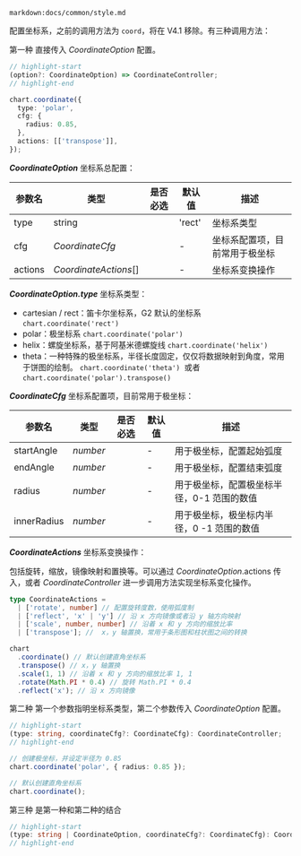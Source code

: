 <!--## chart.coordinate() 配置坐标系-->

`markdown:docs/common/style.md`

<div class='custom-api-docs'>

配置坐标系，之前的调用方法为 `coord`，将在 V4.1 移除。有三种调用方法：

第一种 直接传入 _CoordinateOption_ 配置。

```ts
// highlight-start
(option?: CoordinateOption) => CoordinateController;
// highlight-end

chart.coordinate({
  type: 'polar',
  cfg: {
    radius: 0.85,
  },
  actions: [['transpose']],
});
```

_**CoordinateOption**_ 坐标系总配置：

| 参数名  | 类型                  | 是否必选 | 默认值 | 描述                           |
| ------- | --------------------- | -------- | ------ | ------------------------------ |
| type    | string                |          | 'rect' | 坐标系类型                     |
| cfg     | _CoordinateCfg_       |          | -      | 坐标系配置项，目前常用于极坐标 |
| actions | _CoordinateActions_[] |          | -      | 坐标系变换操作                 |

_**CoordinateOption.type**_ 坐标系类型：

- cartesian / rect：笛卡尔坐标系，G2 默认的坐标系 `chart.coordinate('rect')`
- polar：极坐标系 `chart.coordinate('polar')`
- helix：螺旋坐标系，基于阿基米德螺旋线 `chart.coordinate('helix')`
- theta：一种特殊的极坐标系，半径长度固定，仅仅将数据映射到角度，常用于饼图的绘制。 `chart.coordinate('theta')`  或者 `chart.coordinate('polar').transpose()`

_**CoordinateCfg**_ 坐标系配置项，目前常用于极坐标：

| 参数名      | 类型     | 是否必选 | 默认值 | 描述                                       |
| ----------- | -------- | -------- | ------ | ------------------------------------------ |
| startAngle  | _number_ |          | -      | 用于极坐标，配置起始弧度                   |
| endAngle    | _number_ |          | -      | 用于极坐标，配置结束弧度                   |
| radius      | _number_ |          | -      | 用于极坐标，配置极坐标半径，0-1 范围的数值 |
| innerRadius | _number_ |          | -      | 用于极坐标，极坐标内半径，0 -1 范围的数值  |

_**CoordinateActions**_ 坐标系变换操作：

包括旋转，缩放，镜像映射和置换等。可以通过 _CoordinateOption_.actions 传入，或者 _CoordinateController_ 进一步调用方法实现坐标系变化操作。

```ts
type CoordinateActions =
  | ['rotate', number] // 配置旋转度数，使用弧度制
  | ['reflect', 'x' | 'y'] // 沿 x 方向镜像或者沿 y 轴方向映射
  | ['scale', number, number] // 沿着 x 和 y 方向的缩放比率
  | ['transpose']; //  x，y 轴置换，常用于条形图和柱状图之间的转换
```

```ts
chart
  .coordinate() // 默认创建直角坐标系
  .transpose() // x，y 轴置换
  .scale(1, 1) // 沿着 x 和 y 方向的缩放比率 1, 1
  .rotate(Math.PI * 0.4) // 旋转 Math.PI * 0.4
  .reflect('x'); // 沿 x 方向镜像
```

第二种 第一个参数指明坐标系类型，第二个参数传入 _CoordinateOption_ 配置。

```ts
// highlight-start
(type: string, coordinateCfg?: CoordinateCfg): CoordinateController;
// highlight-end

// 创建极坐标，并设定半径为 0.85
chart.coordinate('polar', { radius: 0.85 });

// 默认创建直角坐标系
chart.coordinate();
```

第三种 是第一种和第二种的结合

```ts
// highlight-start
(type: string | CoordinateOption, coordinateCfg?: CoordinateCfg): CoordinateController
// highlight-end
```

</div>
